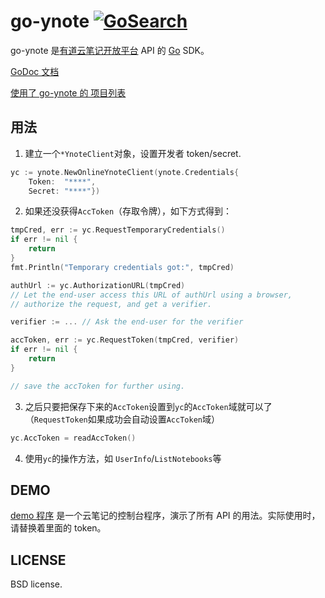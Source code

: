 go-ynote [![GoSearch](http://go-search.org/badge?id=github.com%2Fyoudao-api%2Fgo-ynote)](http://go-search.org/view?id=github.com%2Fyoudao-api%2Fgo-ynote)
========

go-ynote 是[有道云笔记开放平台](http://note.youdao.com/open/) API 的 [Go](http://golang.org/) SDK。

[GoDoc 文档](http://godoc.org/github.com/youdao-api/go-ynote)

[使用了 go-ynote 的 项目列表](http://go-search.org/view?id=github.com%2fyoudao-api%2fgo-ynote#imported)

用法
----

1) 建立一个<code>*YnoteClient</code>对象，设置开发者 token/secret.

```go
yc := ynote.NewOnlineYnoteClient(ynote.Credentials{
    Token:  "****",
    Secret: "****"})
```

2) 如果还没获得<code>AccToken</code>（存取令牌），如下方式得到：

```go
tmpCred, err := yc.RequestTemporaryCredentials()
if err != nil {
	return
}
fmt.Println("Temporary credentials got:", tmpCred)

authUrl := yc.AuthorizationURL(tmpCred)
// Let the end-user access this URL of authUrl using a browser,
// authorize the request, and get a verifier.

verifier := ... // Ask the end-user for the verifier

accToken, err := yc.RequestToken(tmpCred, verifier)
if err != nil {
	return
}

// save the accToken for further using.
```

3) 之后只要把保存下来的<code>AccToken</code>设置到<code>yc</code>的<code>AccToken</code>域就可以了（<code>RequestToken</code>如果成功会自动设置<code>AccToken</code>域）

```go
yc.AccToken = readAccToken()
```
		
4) 使用<code>yc</code>的操作方法，如 <code>UserInfo</code>/<code>ListNotebooks</code>等

DEMO
----

[demo 程序](https://github.com/daviddengcn/go-ynote/tree/master/demo) 是一个云笔记的控制台程序，演示了所有 API 的用法。实际使用时，请替换着里面的 token。

LICENSE
-------
BSD license.
